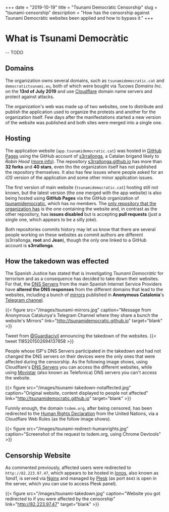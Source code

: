 +++
date = "2019-10-19"
title = "Tsunami Democràtic Censorship"
slug = "tsunami-censorship"
description = "How has the censorship against Tsunami Democràtic websites been applied and how to bypass it."
+++
# What is Tsunami Democràtic
-- TODO

## Domains
The organization owns several domains, such as `tsunamidemocratic.cat` and `democratictsunami.eu`, both of which were bought via *Tucows Domains Inc.* on the **13rd of July 2019** and use [Cloudflare](https://cloudflare.com) domain name servers and protect against attacks.

The organization's web was made up of two websites, one to distribute and publish the application used to organize the protests and another for the organization itself. Few days after the manifestations started a new version of the website was published and both sites were merged into a single one.

## Hosting
The application website (`app.tsunamidemocratic.cat`) was hosted in [GitHub Pages](https://pages.github.com) using the GitHub account of [s3rrallonga](https://github.com/s3rrallonga), a Catalan brigand likely to *Robin Hood* ([more info](https://www.sapiens.cat/temes/personatges/qui-era-serrallonga_17330_102.html)). The repository [s3rrallonga.github.io](https://github.com/s3rrallonga/s3rrallonga.github.io) has more than **32 forks** and **40 stars**, even tho the organization itself has not published the repository themselves. It also has few issues where people asked for an *iOS* version of the application and some other minor application issues.

The first version of main website (`tsunamidemocratic.cat`) hosting still not known, but the latest version (the one merged with the app website) is also being hosted using **GitHub Pages** via the GitHub organization of [tsunamidemocratic](https://github.com/tsunamidemocratic), which has no members. The [only repository that the organization has](https://github.com/tsunamidemocratic/tsunamidemocratic.github.io) is the one containing the website and, in contrast as the other repository, has **issues disabled** but is accepting **pull requests** (just a single one, which appears to be a silly joke).

Both repositories commits history may let us know that there are several people working on these websites as commit authors are different (s3rrallonga, **root** and **Jean**), though the only one linked to a GitHub account is **s3rrallonga**.

## How the takedown was effected
The Spanish Justice has stated that is investigating *Tsunami Democràtic* for terrorism and as a consequence has decided to take down their websites. For that, the [DNS Servers](https://www.cloudflare.com/learning/dns/what-is-a-dns-server) from the main Spanish Internet Service Providers have **altered the DNS responses** from the different domains that lead to the websites, including a bunch of [mirrors](https://en.wikipedia.org/wiki/Mirror_website) published in **Anonymous Catalonia**'s [Telegram channel](https://t.co/anoncatalonia).

{{< figure src="/images/tsunami-mirrors.jpg" caption="Message from Anonymous Catalunya's Telegram Channel where they share a bunch the website's Mirrors" link="http://tsunamidemocratic.github.io" target="blank" >}}

Tweet from [@Guardiacivil](https://twitter.com/guardiacivil) announcing the takedown of the websites.
{{< tweet 1185201502694137858 >}}

People whose ISP's DNS Servers participated in the takedown and had not changed the DNS servers on their devices were the only ones that were affected during the censorship. As the following image shows, using Cloudflare's [DNS Servers](https://1.1.1.1) you can access the different websites, while using [Movistar](https://www.movistar.es) (also known as Telefonica) DNS servers you can't access the website.

{{< figure src="/images/tsunami-takedown-notaffected.jpg" caption="Original website, content displayed to people not affected" link="http://tsunamidemocratic.github.io" target="blank" >}}

Funnily enough, the domain `tsdem.org`, after being censored, has been redirected to the [Human Rights Declaration](https://www.un.org/en/universal-declaration-human-rights) from the United Nations, via a Cloudflare Web Rules (as the follow image shows).

{{< figure src="/images/tsunami-redirect-humanrights.jpg" caption="Screenshot of the request to tsdem.org, using Chrome Devtools" >}}

## Censorship Website
As commented previously, affected users were redirected to `http://82.223.97.47`, which appears to be hosted in [Ionos](https://www.ionos.es), also known as *1and1*, is served via [Nginx](https://www.nginx.com) and managed by [Plesk](https://www.plesk.com) (as port `8443` is open in the server, which you can use to access Plesk panel).

{{< figure src="/images/tsunami-takedown.jpg" caption="Website you got redirected to if you were affected by the censorship" link="http://82.223.97.47" target="blank" >}}
